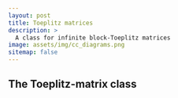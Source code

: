 ```yaml
---
layout: post
title: Toeplitz matrices
description: >
  A class for infinite block-Toeplitz matrices
image: assets/img/cc_diagrams.png
sitemap: false
---
```


## The Toeplitz-matrix class


